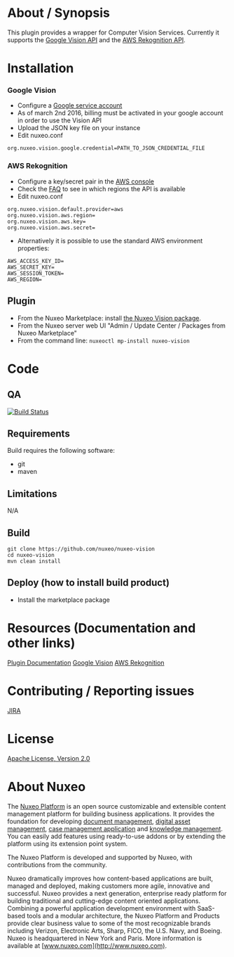 # About / Synopsis
This plugin provides a wrapper for Computer Vision Services. Currently it supports the [Google Vision API](https://cloud.google.com/vision/) and the [AWS Rekognition API](https://aws.amazon.com/rekognition/).

# Installation
### Google Vision
- Configure a [Google service account](https://developers.google.com/identity/protocols/OAuth2ServiceAccount)
- As of march 2nd 2016, billing must be activated in your google account in order to use the Vision API
- Upload the JSON key file on your instance
- Edit nuxeo.conf
```
org.nuxeo.vision.google.credential=PATH_TO_JSON_CREDENTIAL_FILE
```

### AWS Rekognition
- Configure a key/secret pair in the [AWS console](http://docs.aws.amazon.com/general/latest/gr/managing-aws-access-keys.html)
- Check the [FAQ](https://aws.amazon.com/rekognition/faqs/) to see in which regions the API is available
- Edit nuxeo.conf
```
org.nuxeo.vision.default.provider=aws
org.nuxeo.vision.aws.region=
org.nuxeo.vision.aws.key=
org.nuxeo.vision.aws.secret=
```
- Alternatively it is possible to use the standard AWS environment properties:
```
AWS_ACCESS_KEY_ID=
AWS_SECRET_KEY=
AWS_SESSION_TOKEN=
AWS_REGION=
```

## Plugin
- From the Nuxeo Marketplace: install [the Nuxeo Vision package](https://connect.nuxeo.com/nuxeo/site/marketplace/package/nuxeo-vision).
- From the Nuxeo server web UI "Admin / Update Center / Packages from Nuxeo Marketplace"
- From the command line: `nuxeoctl mp-install nuxeo-vision`

# Code
## QA
[![Build Status](https://qa.nuxeo.org/jenkins/buildStatus/icon?job=plugins_nuxeo-vision-master)](https://qa.nuxeo.org/jenkins/job/plugins_nuxeo-vision-master/)

## Requirements
Build requires the following software:
- git
- maven

## Limitations
N/A

## Build
```
git clone https://github.com/nuxeo/nuxeo-vision
cd nuxeo-vision
mvn clean install
```

## Deploy (how to install build product)
- Install the marketplace package

# Resources (Documentation and other links)
[Plugin Documentation](https://doc.nuxeo.com/x/PYHZAQ)
[Google Vision](https://cloud.google.com/vision/)
[AWS Rekognition](https://aws.amazon.com/rekognition/)

# Contributing / Reporting issues
[JIRA](https://jira.nuxeo.com/browse/NXP/component/15408/)

# License
[Apache License, Version 2.0](http://www.apache.org/licenses/LICENSE-2.0.html)

# About Nuxeo
The [Nuxeo Platform](http://www.nuxeo.com/products/content-management-platform/) is an open source customizable and extensible content management platform for building business applications. It provides the foundation for developing [document management](http://www.nuxeo.com/solutions/document-management/), [digital asset management](http://www.nuxeo.com/solutions/digital-asset-management/), [case management application](http://www.nuxeo.com/solutions/case-management/) and [knowledge management](http://www.nuxeo.com/solutions/advanced-knowledge-base/). You can easily add features using ready-to-use addons or by extending the platform using its extension point system.

The Nuxeo Platform is developed and supported by Nuxeo, with contributions from the community.

Nuxeo dramatically improves how content-based applications are built, managed and deployed, making customers more agile, innovative and successful. Nuxeo provides a next generation, enterprise ready platform for building traditional and cutting-edge content oriented applications. Combining a powerful application development environment with
SaaS-based tools and a modular architecture, the Nuxeo Platform and Products provide clear business value to some of the most recognizable brands including Verizon, Electronic Arts, Sharp, FICO, the U.S. Navy, and Boeing. Nuxeo is headquartered in New York and Paris.
More information is available at [www.nuxeo.com](http://www.nuxeo.com).
